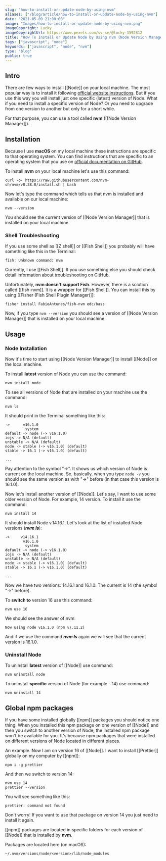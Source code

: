 ```yaml
---
slug: "how-to-install-or-update-node-by-using-nvm"
aliases: ["/blog/article/how-to-install-or-update-node-by-using-nvm"]
date: "2021-05-09 21:00:00"
image: "Images/how-to-install-or-update-node-by-using-nvm.png"
imageCopyright: Lucky
imageCopyrightUrl: https://www.pexels.com/sv-se/@lucky-3592812
title: "How To Install or Update Node by Using nvm (Node Version Manager)"
tags: ["javascript", "node"]
keywords: ["javascript", "node", "nvm"]
type: "blog"
public: true
---
```



## Intro

There are few ways to install [[Node]] on your local machine. The most popular way is to install it following [official website instructions](https://nodejs.org/en). But if you use this way you will install just one specific (latest) version of Node. What if you need to install a specific version of Node? Or you need to upgrade from one version to another but only for a short while.

For that purpose, you can use a tool called **nvm** ([[Node Version Manager]]).

## Installation

Because I use **macOS** on my local machine these instructions are specific to that operating system. You can find instructions that are specific to an operating system that you use on [official documentation on GitHub](https://github.com/nvm-sh/nvm).

To install **nvm** on your local machine let's use this command:

```
curl -o- https://raw.githubusercontent.com/nvm-sh/nvm/v0.38.0/install.sh | bash
```

Now let's type the command which tells us that nvm is installed and available on our local machine:

```
nvm --version
```

You should see the current version of [[Node Version Manager]] that is installed on your local machine.

### Shell Troubleshooting

If you use some shell as [[Z shell]] or [[Fish Shell]] you probably will have something like this in the Terminal:

```
fish: Unknown command: nvm
```

Currently, I use [[Fish Shell]]. If you use something else you should check [detail information about troubleshooting on GitHub](https://github.com/nvm-sh/nvm#troubleshooting-on-macos).

Unfortunately, **nvm doesn't support Fish**. However, there is a solution called [[fish-nvm]]. It is a wrapper for [[Fish Shell]]. You can install this by using [[Fisher (Fish Shell Plugin Manager)]]:

```
fisher install FabioAntunes/fish-nvm edc/bass
```

Now, if you type `nvm --version` you should see a version of [[Node Version Manager]] that is installed on your local machine.

## Usage

### Node Installation

Now it's time to start using [[Node Version Manager]] to install [[Node]] on the local machine.

To install **latest** version of Node you can use the command:

```
nvm install node
```

To see all versions of Node that are installed on your machine use the command:

```
nvm ls
```

It should print in the Terminal something like this:

```
->      v16.1.0
         system
default -> node (-> v16.1.0)
iojs -> N/A (default)
unstable -> N/A (default)
node -> stable (-> v16.1.0) (default)
stable -> 16.1 (-> v16.1.0) (default)

...
```


Pay attention to the symbol "->". It shows us which version of Node is current on the local machine. So, basically, when you type `node -v` you should see the same version as with "->" before (in that case this version is 16.1.0).

Now let's install another version of [[Node]]. Let's say, I want to use some older version of Node. For example, 14 version. To install it use the command:

```
nvm install 14
```

It should install Node v.14.16.1. Let's look at the list of installed Node versions (**_nvm ls_**):

```
->     v14.16.1
        v16.1.0
         system
default -> node (-> v16.1.0)
iojs -> N/A (default)
unstable -> N/A (default)
node -> stable (-> v16.1.0) (default)
stable -> 16.1 (-> v16.1.0) (default)

...
```

Now we have two versions: 14.16.1 and 16.1.0. The current is 14 (the symbol "->" before).

To **switch to** version 16 use this command:

```
nvm use 16
```

We should see the answer of nvm:

```
Now using node v16.1.0 (npm v7.11.2)
```

And if we use the command **_nvm ls_** again we will see that the current version is 16.1.0.

### Uninstall Node

To uninstall **latest** version of [[Node]] use command:

```
nvm uninstall node
```

To uninstall **specific** version of Node (for example - 14) use command:

```
nvm uninstall 14
```

## Global npm packages

If you have some installed globally [[npm]] packages you should notice one thing. When you installed this npm package on one version of [[Node]] and then you switch to another version of Node, the installed npm package won't be available for you. It's because npm packages that were installed on different versions of Node located in different places.

An example. Now I am on version 16 of [[Node]]. I want to install [[Prettier]] globally on my computer by [[npm]]:

```
npm i -g prettier
```

And then we switch to version 14:

```
nvm use 14
prettier --version
```

You will see something like this:

```
prettier: command not found
```

Don't worry! If you want to use that package on version 14 you just need to install it again.

[[npm]] packages are located in specific folders for each version of [[Node]] that is installed by **nvm**.

Packages are located here (on macOS):

```
~/.nvm/versions/node/<version>/lib/node_modules
```
